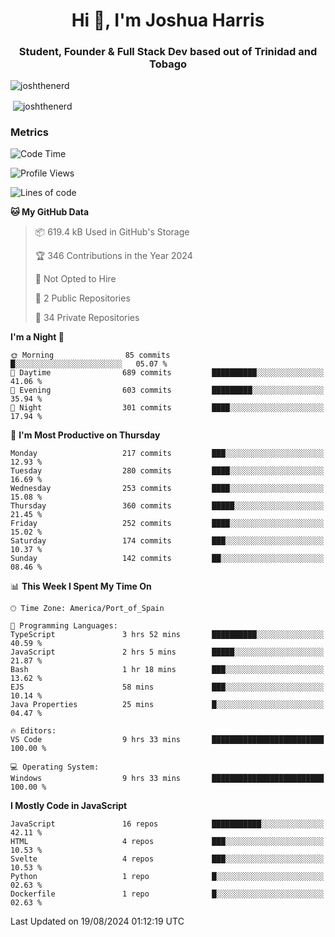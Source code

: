 <h1 align="center">Hi 👋, I'm Joshua Harris</h1>
<h3 align="center">Student, Founder & Full Stack Dev based out of Trinidad and Tobago</h3>

<p align="left"> <img src="https://komarev.com/ghpvc/?username=JoshTheDeveloperr" alt="joshthenerd" /> </p>

<p>&nbsp;<img align="center" src="https://github-readme-stats.vercel.app/api?username=JoshTheDeveloperr&show_icons=true&count_private=true" alt="joshthenerd" /></p>

### Metrics

<!--START_SECTION:waka-->
![Code Time](http://img.shields.io/badge/Code%20Time-897%20hrs%2031%20mins-blue)

![Profile Views](http://img.shields.io/badge/Profile%20Views-0-blue)

![Lines of code](https://img.shields.io/badge/From%20Hello%20World%20I%27ve%20Written-3.3%20million%20lines%20of%20code-blue)

**🐱 My GitHub Data** 

> 📦 619.4 kB Used in GitHub's Storage 
 > 
> 🏆 346 Contributions in the Year 2024
 > 
> 🚫 Not Opted to Hire
 > 
> 📜 2 Public Repositories 
 > 
> 🔑 34 Private Repositories 
 > 
**I'm a Night 🦉** 

```text
🌞 Morning                85 commits          █░░░░░░░░░░░░░░░░░░░░░░░░   05.07 % 
🌆 Daytime                689 commits         ██████████░░░░░░░░░░░░░░░   41.06 % 
🌃 Evening                603 commits         █████████░░░░░░░░░░░░░░░░   35.94 % 
🌙 Night                  301 commits         ████░░░░░░░░░░░░░░░░░░░░░   17.94 % 
```
📅 **I'm Most Productive on Thursday** 

```text
Monday                   217 commits         ███░░░░░░░░░░░░░░░░░░░░░░   12.93 % 
Tuesday                  280 commits         ████░░░░░░░░░░░░░░░░░░░░░   16.69 % 
Wednesday                253 commits         ████░░░░░░░░░░░░░░░░░░░░░   15.08 % 
Thursday                 360 commits         █████░░░░░░░░░░░░░░░░░░░░   21.45 % 
Friday                   252 commits         ████░░░░░░░░░░░░░░░░░░░░░   15.02 % 
Saturday                 174 commits         ███░░░░░░░░░░░░░░░░░░░░░░   10.37 % 
Sunday                   142 commits         ██░░░░░░░░░░░░░░░░░░░░░░░   08.46 % 
```


📊 **This Week I Spent My Time On** 

```text
🕑︎ Time Zone: America/Port_of_Spain

💬 Programming Languages: 
TypeScript               3 hrs 52 mins       ██████████░░░░░░░░░░░░░░░   40.59 % 
JavaScript               2 hrs 5 mins        █████░░░░░░░░░░░░░░░░░░░░   21.87 % 
Bash                     1 hr 18 mins        ███░░░░░░░░░░░░░░░░░░░░░░   13.62 % 
EJS                      58 mins             ███░░░░░░░░░░░░░░░░░░░░░░   10.14 % 
Java Properties          25 mins             █░░░░░░░░░░░░░░░░░░░░░░░░   04.47 % 

🔥 Editors: 
VS Code                  9 hrs 33 mins       █████████████████████████   100.00 % 

💻 Operating System: 
Windows                  9 hrs 33 mins       █████████████████████████   100.00 % 
```

**I Mostly Code in JavaScript** 

```text
JavaScript               16 repos            ███████████░░░░░░░░░░░░░░   42.11 % 
HTML                     4 repos             ███░░░░░░░░░░░░░░░░░░░░░░   10.53 % 
Svelte                   4 repos             ███░░░░░░░░░░░░░░░░░░░░░░   10.53 % 
Python                   1 repo              █░░░░░░░░░░░░░░░░░░░░░░░░   02.63 % 
Dockerfile               1 repo              █░░░░░░░░░░░░░░░░░░░░░░░░   02.63 % 
```




 Last Updated on 19/08/2024 01:12:19 UTC
<!--END_SECTION:waka-->
